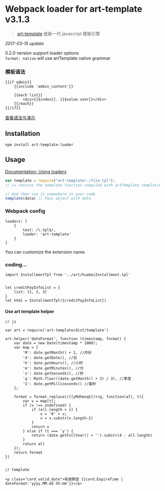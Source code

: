 # Webpack loader for art-template v3.1.3

> [art-template](https://github.com/visamz/art-template) 是新一代 javascript 模板引擎


*2017-03-15 update*

0.2.0 version support loader options  
`format: native` will use artTemplate native grammar


### 模板语法
```
{{if admin}}
    {{include 'admin_content'}}

    {{each list}}
        <div>{{$index}}. {{$value.user}}</div>
    {{/each}}
{{/if}}
```

[查看语法与演示](https://github.com/visamz/art-template/wiki/%E7%AE%80%E6%B4%81%E8%AF%AD%E6%B3%95%E7%89%88)

## Installation

`npm install art-template-loader`

## Usage

[Documentation: Using loaders](http://webpack.github.io/docs/using-loaders.html)

``` javascript
var template = require("art-template!./file.tpl");
// => returns the template function compiled with artTemplate templating engine.

// And then use it somewhere in your code
template(data) // Pass object with data
```

### Webpack config

```
loaders: [
    {
        test: /\.tpl$/,
        loader: 'art-template'
    }
]
```

You can customize the extension name.

### coding...

```
import InstallmentTpl from '../art/huabeiInstallment.tpl'


let creditPayInfoList = {
    list: [1, 3, 3]
}
let html = InstallmentTpl({creditPayInfoList})

```

#### Use art template helper 

```
// js

var art = require('art-template/dist/template')

art.helper('dateFormat', function (timestamp, format) {
    var date = new Date(timestamp * 1000);
    var map = {
        'M': date.getMonth() + 1, //月份
        'd': date.getDate(), //日
        'h': date.getHours(), //小时
        'm': date.getMinutes(), //分
        's': date.getSeconds(), //秒
        'q': Math.floor((date.getMonth() + 3) / 3), //季度
        'S': date.getMilliseconds() //毫秒
    };

    format = format.replace(/([yMdhmsqS])+/g, function(all, t){
        var v = map[t];
        if (v !== undefined) {
            if (all.length > 1) {
                v = '0' + v;
                v = v.substr(v.length-2)
            }
            return v
        } else if (t === 'y') {
            return (date.getFullYear() + '').substr(4 - all.length)
        }
        return all
    });
    return format
})


// template

<p class="card_valid_date">有效期至 {{card.ExpireTime | dateFormat:'yyyy.MM.dd hh:mm'}}</p>
```
